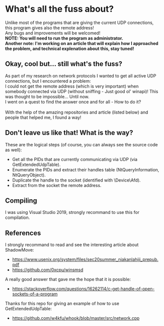 # What's all the fuss about?
Unlike most of the programs that are giving the current UDP connections, this program gives also the remote address!<br />Any bugs and improvements will be welcomed!<br /><b>NOTE: You will need to run the program as administrator.</b><br />
<b>Another note: I'm working on an article that will explain how I approached the problem, and technical explenation about this, stay tuned!</b>

## Okay, cool but... still what's the fuss?
As part of my research on network protocols I wanted to get all active UDP connections, but I encountered a problem:<br />
I could not get the remote address (which is very important) when somebody connected via UDP (without sniffing - Just good ol' winapi)! This was thought to be impossible... Until now.<br/> 
I went on a quest to find the answer once and for all - How to do it?<br /><br />
With the help of the amazing repositories and article (listed below) and people that helped me, I found a way!

## Don't leave us like that! What is the way?
These are the logical steps (of course, you can always see the source code as well):
* Get all the PIDs that are currently communicating via UDP (via GetExtendedUdpTable).
* Enumerate the PIDs and extract their handles table (NtQueryInformation, NtQueryObject).
* Duplicate the handle to the socket (identified with \Device\Afd).
* Extract from the socket the remote address.

## Compiling
I was using Visual Studio 2019, strongly recommand to use this for compilation.

## References
I strongly recommand to read and see the interesting article about ShadowMove:
* https://www.usenix.org/system/files/sec20summer_niakanlahiji_prepub.pdf
* https://github.com/0xcpu/winsmsd

A really good answer that gave me the hope that it is possible:
* https://stackoverflow.com/questions/16262114/c-get-handle-of-open-sockets-of-a-program

Thanks for this repo for giving an example of how to use GetExtendedUdpTable:
* https://github.com/w4kfu/whook/blob/master/src/network.cpp
